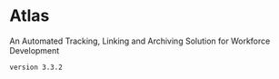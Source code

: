 # Atlas

An Automated Tracking, Linking and Archiving Solution for Workforce Development


```
version 3.3.2
```
